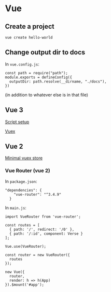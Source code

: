 # Vue

## Create a project
```
vue create hello-world
```

## Change output dir to docs
In `vue.config.js`:
```
const path = require("path");
module.exports = defineConfig({
  outputDir: path.resolve(__dirname, "./docs"),
})
```
(in addition to whatever else is in that file)

## Vue 3
[Script setup](script-setup.md)

[Vuex](vue3-vuex.md)

## Vue 2
[Minimal vuex store](minimal-vuex.md)


### Vue Router (vue 2)
In `package.json`:
```
"dependencies": {
    "vue-router": "^3.4.9"
  }
```

In `main.js`:
```
import VueRouter from 'vue-router';

const routes = [
  { path: '/', redirect: '/0' },
  { path: '/:id', component: Verse }
];

Vue.use(VueRouter);

const router = new VueRouter({
  routes
});

new Vue({
  router,
  render: h => h(App)
}).$mount('#app');
```
